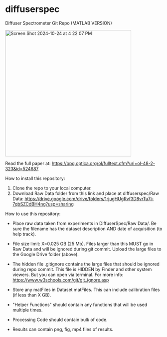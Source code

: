 # diffuserspec

Diffuser Spectrometer Git Repo (MATLAB VERSION)

<img width="404" alt="Screen Shot 2024-10-24 at 4 22 07 PM" src="https://github.com/user-attachments/assets/5c598d17-bc27-4ec9-a2ad-5c942dc9b8bd">

Read the full paper at: https://opg.optica.org/ol/fulltext.cfm?uri=ol-48-2-323&id=524687

How to install this repository:

1. Clone the repo to your local computer. 
2. Download Raw Data folder from this link and place at diffuserspec/Raw Data: https://drive.google.com/drive/folders/1rjugHUgRvf3D8vrTu7i-7qbSZCdBH4ng?usp=sharing 

How to use this repository:

- Place raw data taken from experiments in DiffuserSpec/Raw Data/.  Be sure the filename has the dataset description AND date of acquisition (to help track).

- File size limit: X=0.025 GB (25 Mb).  Files larger than this MUST go in Raw Data and will be ignored during git commit.  Upload the large files to the Google Drive folder (above). 

- The hidden file .gitignore contains the large files that should be ignored during repo commit.  This file is HIDDEN by Finder and other system viewers.  But you can open via terminal. For more info: https://www.w3schools.com/git/git_ignore.asp

- Store any matFiles in Dataset matFiles.  This can include calibration files (if less than X GB).

- "Helper Functions" should contain any functions that will be used multiple times.

- Processing Code should contain bulk of code.  

- Results can contain png, fig, mp4 files of results. 

